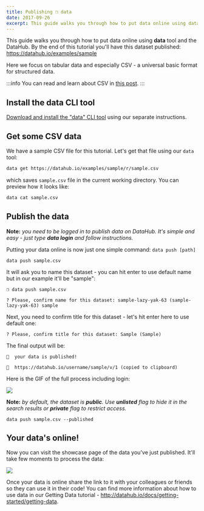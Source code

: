 ```yaml
---
title: Publishing ❒ data
date: 2017-09-26
excerpt: This guide walks you through how to put data online using data tool and the DataHub.
---
```


This guide walks you through how to put data online using **data** tool and the DataHub. By the end of this tutorial you'll have this dataset published: https://datahub.io/examples/sample

Here we focus on tabular data and especially CSV - a universal basic format for structured data.

:::info
You can read and learn about CSV in [this post](/docs/data-packages/csv).
:::

## Install the data CLI tool

[Download and install the "data" CLI tool](/docs/getting-started/installing-data) using our separate instructions.

## Get some CSV data

We have a sample CSV file for this tutorial. Let's get that file using our `data` tool:

```bash
data get https://datahub.io/examples/sample/r/sample.csv
```

which saves `sample.csv` file in the current working directory. You can preview how it looks like:

```bash
data cat sample.csv
```

## Publish the data

**Note:** *you need to be logged in to publish data on DataHub. It's simple and easy - just type **data login** and follow instructions.*

Putting your data online is now just one simple command: `data push [path]`

```
data push sample.csv
```

It will ask you to name this dataset - you can hit enter to use default name but in our example it'll be "sample":

```cli-output
❒ data push sample.csv

? Please, confirm name for this dataset: sample-lazy-yak-63 (sample-lazy-yak-63) sample
```

Next, you need to confirm title for this dataset - let's hit enter here to use default one:

```cli-output
? Please, confirm title for this dataset: Sample (Sample)
```

The final output will be:

```cli-output
🙌  your data is published!

🔗  https://datahub.io/username/sample/v/1 (copied to clipboard)
```

Here is the GIF of the full process including login:

![](https://raw.githubusercontent.com/datahq/datahub-content/master/assets/img/push-full.gif)

**Note:** *by default, the dataset is **public**. Use **unlisted** flag to hide it in the search results or **private** flag to restrict access.*

```
data push sample.csv --published
```

## Your data's online!

Now you can visit the showcase page of the data you've just published. It'll take few moments to process the data:

![](https://raw.githubusercontent.com/datahq/datahub-content/master/assets/img/processing.gif)

Once your data is online share the link to it with your colleagues or friends so they can use it in their code! You can find more information about how to use data in our Getting Data tutorial - http://datahub.io/docs/getting-started/getting-data.
